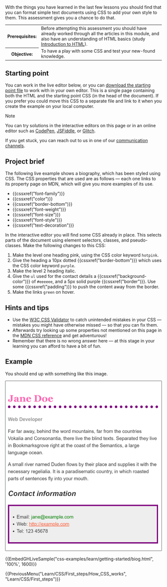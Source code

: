 

With the things you have learned in the last few lessons you should find that you can format simple text documents using CSS to add your own style to them. This assessment gives you a chance to do that.

<table>
  <tbody>
    <tr>
      <th scope="row">Prerequisites:</th>
      <td>
        Before attempting this assessment you should have already worked through
        all the articles in this module, and also have an understanding of HTML
        basics (study
        <a href="/content/Learn/HTML/Introduction_to_HTML"
          >Introduction to HTML</a
        >).
      </td>
    </tr>
    <tr>
      <th scope="row">Objective:</th>
      <td>To have a play with some CSS and test your new-found knowledge.</td>
    </tr>
  </tbody>
</table>

## Starting point

You can work in the live editor below, or you can [download the starting point file](https://github.com/mdn/css-examples/blob/main/learn/getting-started/biog-download.html) to work with in your own editor. This is a single page containing both the HTML and the starting point CSS (in the head of the document). If you prefer you could move this CSS to a separate file and link to it when you create the example on your local computer.

> [!NOTE]
> You can try solutions in the interactive editors on this page or in an online editor such as [CodePen](https://codepen.io/), [JSFiddle](https://jsfiddle.net/), or [Glitch](https://glitch.com/).
>
> If you get stuck, you can reach out to us in one of our [communication channels](/content/MDN/Community/Communication_channels).

## Project brief

The following live example shows a biography, which has been styled using CSS. The CSS properties that are used are as follows — each one links to its property page on MDN, which will give you more examples of its use.

- {{cssxref("font-family")}}
- {{cssxref("color")}}
- {{cssxref("border-bottom")}}
- {{cssxref("font-weight")}}
- {{cssxref("font-size")}}
- {{cssxref("font-style")}}
- {{cssxref("text-decoration")}}

In the interactive editor you will find some CSS already in place. This selects parts of the document using element selectors, classes, and pseudo-classes. Make the following changes to this CSS:

1. Make the level one heading pink, using the CSS color keyword `hotpink`.
2. Give the heading a 10px dotted {{cssxref("border-bottom")}} which uses the CSS color keyword `purple`.
3. Make the level 2 heading italic.
4. Give the `ul` used for the contact details a {{cssxref("background-color")}} of `#eeeeee`, and a 5px solid purple {{cssxref("border")}}. Use some {{cssxref("padding")}} to push the content away from the border.
5. Make the links `green` on hover.

## Hints and tips

- Use the [W3C CSS Validator](https://jigsaw.w3.org/css-validator/) to catch unintended mistakes in your CSS — mistakes you might have otherwise missed — so that you can fix them.
- Afterwards try looking up some properties not mentioned on this page in the [MDN CSS reference](/content/Web/CSS/Reference) and get adventurous!
- Remember that there is no wrong answer here — at this stage in your learning you can afford to have a bit of fun.

## Example

You should end up with something like this image.

![Screenshot of how the example should look after completing the assessment.](learn-css-basics-assessment.png)

{{EmbedGHLiveSample("css-examples/learn/getting-started/biog.html", '100%', 1600)}}

{{PreviousMenu("Learn/CSS/First_steps/How_CSS_works", "Learn/CSS/First_steps")}}

